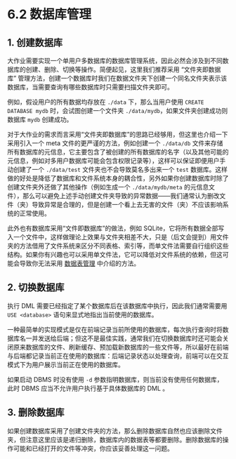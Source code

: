 # 6.2 数据库管理

## 1. 创建数据库

大作业需要实现一个单用户多数据库的数据库管理系统，因此必然会涉及到不同数据库的创建、删除、切换等操作。简便起见，这里我们推荐采用 “文件夹即数据库” 管理方法，创建一个数据库时我们在数据文件夹下创建一个同名文件夹表示该数据库，当需要查询有哪些数据库时只需要扫描文件夹即可。

例如，假设用户的所有数据均存放在 `./data` 下，那么当用户使用 `CREATE DATABASE mydb` 时，会试图创建一个文件夹 `./data/mydb`，如果文件夹创建成功则数据库 `mydb` 创建成功。

对于大作业的需求而言采用“文件夹即数据库”的思路已经够用，但这里也介绍一下采用引入一个 meta 文件的更严谨的方法，例如创建一个 `./data/db` 文件来存储所有数据库的元信息，它主要包含了被创建的所有数据库的名字（以及其他可能的元信息，例如对多用户数据库可能会包含权限记录等），这样可以保证即便用户手动创建了一个 `./data/test` 文件夹也不会导致莫名多出来一个 `test` 数据库。这样做的好处是降低了数据库和文件系统本身的耦合性，另外如果你创建数据库时除了创建文件夹外还做了其他操作（例如生成一个 `./data/mydb/meta` 的元信息文件），那么可以避免上述手动创建文件夹导致的异常数据——我们通常认为删改文件（夹）导致异常是合理的，但是创建一个看上去无害的文件（夹）不应该影响系统的正常使用。

此外也有数据库采用“文件即数据库”的做法，例如 SQLite，它将所有数据全部写入一个文件中，这样做理论上效果与文件夹相差不大，只是（后文会提到）用文件夹的方法借用了文件系统来区分不同表格、索引等，而单文件法需要自行组织这些结构。如果你有兴趣也可以采用单文件法，它可以降低对文件系统的依赖，但这可能会导致你无法采用 [数据表管理](./6-3-table.md) 中介绍的方法。

## 2. 切换数据库

执行 DML 需要已经指定了某个数据库后在该数据库中执行，因此我们通常需要用 `USE <database>` 语句来显式地指出当前使用的数据库。

一种最简单的实现模式是仅在前端记录当前所使用的数据库，每次执行查询时将数据库名一并发送给后端；但这不是最佳实践，通常我们在切换数据库时还可能会关闭原来数据库的文件、刷新缓存、预加载新数据库的一些文件等，所以最好在前端与后端都记录当前正在使用的数据库：后端记录状态以处理查询，前端可以在交互模式下为用户展示当前正在使用的数据库。

如果启动 DBMS 时没有使用 `-d` 参数指明数据库，则当前没有使用任何数据库，此时 DBMS 应当不允许用户执行基于具体数据库的 DML 。

## 3. 删除数据库

如果创建数据库采用了创建文件夹的方法，那么删除数据库自然也应该删除文件夹，但注意这里应该是递归删除，数据库内的数据表等都要删除。删除数据库的操作可能和已经打开的文件等冲突，你应该妥善处理这一问题。
